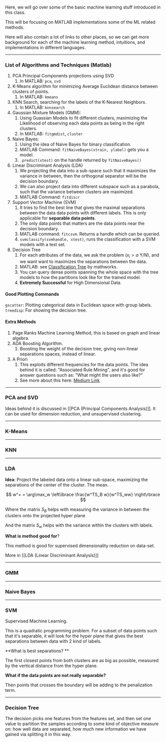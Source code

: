 Here, we will go over some of the basic machine learning stuff introduced in this class. 

This will be focusing on MATLAB implementations some of the ML related methods. 

Here will also contain a lot of links to other places, so we can get more background for each of the machine learning method, intuitions, and implementations in different languages. 

---
### List of Algorithms and Techniques (Matlab)

1. PCA Principal Components projections using SVD
	1. In MATLAB: `pca`, `svd`
2. K-Means algorithm for minimizing Average Euclidean distance between clusters of points. 
	1. In MATLAB: `kmeans`
3. KNN Search, searching for the labels of the K-Nearest Neighbors. 
	1. In MATLAB: `knnsearch`
4. Gaussian Mixture Models (GMM): 
	1. Using Guassian Models to fit different clusters, maximizing the Likelihood of observing each data points as being in the right clusters. 
	2. In MATLAB: `fitgmdist`, `cluster`
5. Naive Bayes: 
	1. Using the idea of Naive Bayes for binary classification.
	2. MATLAB Command: `fitNaiveBayes(xtrain, ylabel)` gets you a model. 
	3. `.predict(xtest)` on the handle returned by `fitNaiveBayes()`
6. Linear Discriminant Analysis (LDA)
	1. We projecting the data into a sub-space such that it maximizes the variance in between, then the orthogonal separator will be the decision boundary. 
	2. We can also project data into different subspace such as a parabola, such that the variance between clusters are maximized. 
	3. MATLAB Command: `fitdiscr` 
7. Support Vector Machine (SVM)
	1. It tries to find the best line that gives the maximal separations between the data data points with different labels. This is only applicable for **separable data points**. 
	2. The only data points that matters are the data points near the decision boundary. 
	3. MATLAB command: `fitcsvm`. Returns a handle which can be queried. 
	4. `svmclassify(svmhandle, xtest)`, runs the classification with a SVM models with a test set.
8. Decision Tree
	1. For each attributes of the data, we ask the problem ($x_i > a$ Y/N), and we want want to maximizes the separations between the data. 
	2. MATLAB: see [Classification Tree](https://www.mathworks.com/help/stats/classification-trees.html) by mathworks. 
	3. You can query dense points spanning the whole space with the tree models to how the partitions look like for the trained model. 
	4. **Extremely Successful** for High Dimensional Data. 

#### Good Plotting Commands 
`gscatter`: Plotting categorical data in Euclidean space with group labels. 
`treedisp`: For showing the decision tree. 

#### Extra Methods
1. Page Ranks Machine Learning Method, this is based on graph and linear algebra. 
2. ADA Boosting Algorithm. 
	1. Boosting the weight of the decision tree, giving non-linear separations spaces, instead of linear. 
3. A Priori
	1. This exploits different frequencies for the data points. The idea behind it is called: "Associated Rule Mining", and it's good for answer questions such as: "What might the users also like?"
	2. See more about this here: [Medium Link](https://towardsdatascience.com/underrated-machine-learning-algorithms-apriori-1b1d7a8b7bc)


---
### PCA and SVD

Ideas behind it is discussed in [[PCA (Principal Components Analysis)]]. It can be used for dimension reduction, and unsupervised clustering. 

---
### K-Means

---
### KNN

---
### LDA

**Idea**: Project the labeled data onto a linear sub-space, maximizing the separations of the center of the cluster. The mean. 

$$
w^+ = \arg\max_w 
\left\lbrace
\frac{w^TS_B w}{w^TS_ww}
\right\rbrace
$$

Where the matrix $S_B$ helps with measuring the variance in between the clusters onto the projected hyper plane

And the matrix $S_w$ helps with the variance within the clusters with labels. 

**What is method good for**? 

This method is good for supervised dimensionality reduction on data-set. 

More in [[LDA (Linear Discriminant Analysis)]]

---
### GMM

---
### Naive Bayes

---
### SVM

Supervised Machine Learning. 

This is a quadratic programming problem. For a subset of data points such that it's separable, it will look for the hyper plane that gives the best separations between data with 2 kind of labels. 

**What is best separations? **

The first closest points from both clusters are as big as possible, measured by the vertical distance from the hyper plane. 

**What if the data points are not really separable?**

Then points that crosses the boundary will be adding to the penalization term. 

---
### **Decision Tree**

The decision picks one features from the features set, and then set one value to partition the samples according to some kind of objective measure on: how well data are separated, how much new information we have gained via splitting it in this way. 
